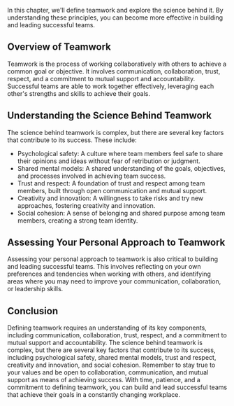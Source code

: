 
In this chapter, we'll define teamwork and explore the science behind it. By understanding these principles, you can become more effective in building and leading successful teams.

Overview of Teamwork
--------------------

Teamwork is the process of working collaboratively with others to achieve a common goal or objective. It involves communication, collaboration, trust, respect, and a commitment to mutual support and accountability. Successful teams are able to work together effectively, leveraging each other's strengths and skills to achieve their goals.

Understanding the Science Behind Teamwork
-----------------------------------------

The science behind teamwork is complex, but there are several key factors that contribute to its success. These include:

* Psychological safety: A culture where team members feel safe to share their opinions and ideas without fear of retribution or judgment.
* Shared mental models: A shared understanding of the goals, objectives, and processes involved in achieving team success.
* Trust and respect: A foundation of trust and respect among team members, built through open communication and mutual support.
* Creativity and innovation: A willingness to take risks and try new approaches, fostering creativity and innovation.
* Social cohesion: A sense of belonging and shared purpose among team members, creating a strong team identity.

Assessing Your Personal Approach to Teamwork
--------------------------------------------

Assessing your personal approach to teamwork is also critical to building and leading successful teams. This involves reflecting on your own preferences and tendencies when working with others, and identifying areas where you may need to improve your communication, collaboration, or leadership skills.

Conclusion
----------

Defining teamwork requires an understanding of its key components, including communication, collaboration, trust, respect, and a commitment to mutual support and accountability. The science behind teamwork is complex, but there are several key factors that contribute to its success, including psychological safety, shared mental models, trust and respect, creativity and innovation, and social cohesion. Remember to stay true to your values and be open to collaboration, communication, and mutual support as means of achieving success. With time, patience, and a commitment to defining teamwork, you can build and lead successful teams that achieve their goals in a constantly changing workplace.
